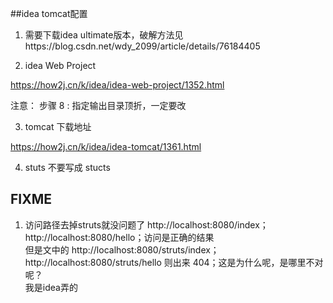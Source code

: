 ##idea tomcat配置

1. 需要下载idea ultimate版本，破解方法见https://blog.csdn.net/wdy_2099/article/details/76184405

2. idea Web Project

https://how2j.cn/k/idea/idea-web-project/1352.html

注意： 步骤 8 : 指定输出目录顶折，一定要改

3. tomcat 下载地址

https://how2j.cn/k/idea/idea-tomcat/1361.html

4. stuts 不要写成 stucts

## FIXME
1. 访问路径去掉struts就没问题了
http://localhost:8080/index； http://localhost:8080/hello；访问是正确的结果  
但是文中的 http://localhost:8080/struts/index； http://localhost:8080/struts/hello 则出来 404；这是为什么呢，是哪里不对呢？  
我是idea弄的
